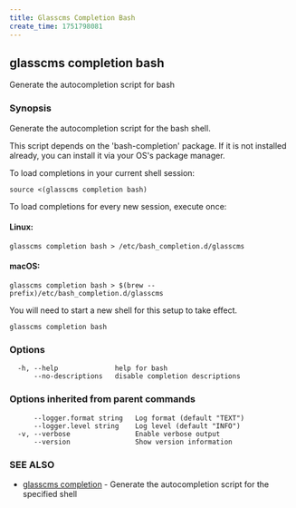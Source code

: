 ```yaml
---
title: Glasscms Completion Bash
create_time: 1751798081
---
```

## glasscms completion bash

Generate the autocompletion script for bash

### Synopsis

Generate the autocompletion script for the bash shell.

This script depends on the 'bash-completion' package.
If it is not installed already, you can install it via your OS's package manager.

To load completions in your current shell session:

	source <(glasscms completion bash)

To load completions for every new session, execute once:

#### Linux:

	glasscms completion bash > /etc/bash_completion.d/glasscms

#### macOS:

	glasscms completion bash > $(brew --prefix)/etc/bash_completion.d/glasscms

You will need to start a new shell for this setup to take effect.


```
glasscms completion bash
```

### Options

```
  -h, --help              help for bash
      --no-descriptions   disable completion descriptions
```

### Options inherited from parent commands

```
      --logger.format string   Log format (default "TEXT")
      --logger.level string    Log level (default "INFO")
  -v, --verbose                Enable verbose output
      --version                Show version information
```

### SEE ALSO

* [glasscms completion](glasscms_completion.md)	 - Generate the autocompletion script for the specified shell

